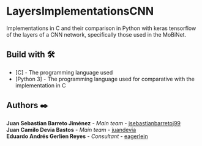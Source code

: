 # LayersImplementationsCNN
Implementations in C and their comparison in Python with keras tensorflow of the layers of a CNN network, specifically those used in the MoBiNet.

## Build with 🛠️
* [C] - The programming language used
* [Python 3] - The programming language used for comparative with the implementation in C

## Authors ✒️
**Juan Sebastian Barreto Jiménez** - *Main team* - [jsebastianbarretoj99](https://github.com/jsebastianbarretoj99)<br />
**Juan Camilo Devia Bastos** - *Main team* - [juandevia](https://github.com/juandevia)<br />
**Eduardo Andrés Gerlien Reyes** - *Consultant* - [eagerlein](https://github.com/eagerlein)<br />
